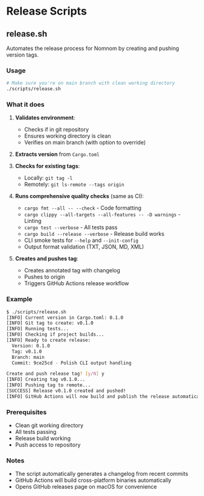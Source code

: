 # Release Scripts

## release.sh

Automates the release process for Nomnom by creating and pushing version tags.

### Usage

```bash
# Make sure you're on main branch with clean working directory
./scripts/release.sh
```

### What it does

1. **Validates environment**:
   - Checks if in git repository
   - Ensures working directory is clean
   - Verifies on main branch (with option to override)

2. **Extracts version** from `Cargo.toml`

3. **Checks for existing tags**:
   - Locally: `git tag -l`
   - Remotely: `git ls-remote --tags origin`

4. **Runs comprehensive quality checks** (same as CI):
   - `cargo fmt --all -- --check` - Code formatting
   - `cargo clippy --all-targets --all-features -- -D warnings` - Linting
   - `cargo test --verbose` - All tests pass
   - `cargo build --release --verbose` - Release build works
   - CLI smoke tests for `--help` and `--init-config`
   - Output format validation (TXT, JSON, MD, XML)

5. **Creates and pushes tag**:
   - Creates annotated tag with changelog
   - Pushes to origin
   - Triggers GitHub Actions release workflow

### Example

```bash
$ ./scripts/release.sh
[INFO] Current version in Cargo.toml: 0.1.0
[INFO] Git tag to create: v0.1.0
[INFO] Running tests...
[INFO] Checking if project builds...
[INFO] Ready to create release:
  Version: 0.1.0
  Tag: v0.1.0
  Branch: main
  Commit: 9ce25cd - Polish CLI output handling

Create and push release tag? [y/N] y
[INFO] Creating tag v0.1.0...
[INFO] Pushing tag to remote...
[SUCCESS] Release v0.1.0 created and pushed!
[INFO] GitHub Actions will now build and publish the release automatically.
```

### Prerequisites

- Clean git working directory
- All tests passing
- Release build working
- Push access to repository

### Notes

- The script automatically generates a changelog from recent commits
- GitHub Actions will build cross-platform binaries automatically
- Opens GitHub releases page on macOS for convenience